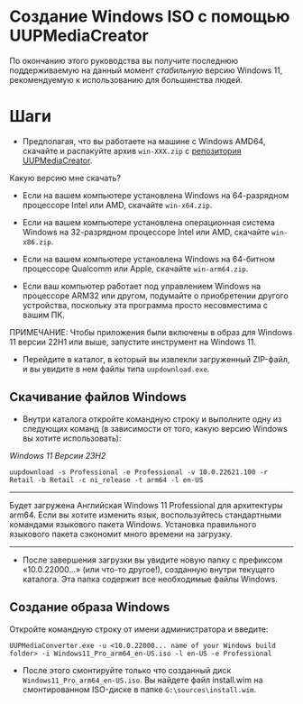 # Создание Windows ISO с помощью UUPMediaCreator

По окончанию этого руководства вы получите последнюю поддерживаемую на данный момент _стабильную_ версию Windows 11, рекомендуемую к использованию для большинства людей.

# Шаги 

- Предполагая, что вы работаете на машине с Windows AMD64, скачайте и распакуйте архив ``win-XXX.zip`` с [репозитория UUPMediaCreator](https://github.com/gus33000/UUPMediaCreator/releases/latest).

Какую версию мне скачать?

- Если на вашем компьютере установлена Windows на 64-разрядном процессоре Intel или AMD, скачайте ``win-x64.zip``.

- Если на вашем компьютере установлена операционная система Windows на 32-разрядном процессоре Intel или AMD, скачайте ``win-x86.zip``.

- Если на вашем компьютере установлена Windows на 64-битном процессоре Qualcomm или Apple, скачайте ``win-arm64.zip``.

- Если ваш компьютер работает под управлением Windows на процессоре ARM32 или другом, подумайте о приобретении другого устройства, поскольку эта программа просто несовместима с вашим ПК.

ПРИМЕЧАНИЕ: Чтобы приложения были включены в образ для Windows 11 версии 22H1 или выше, запустите инструмент на Windows 11.

- Перейдите в каталог, в который вы извлекли загруженный ZIP-файл, и вы увидите в нем файлы типа ``uupdownload.exe``.

## Скачивание файлов Windows

- Внутри каталога откройте командную строку и выполните одну из следующих команд (в зависимости от того, какую версию Windows вы хотите использовать):

_Windows 11 Версии 23H2_
```batch
uupdownload -s Professional -e Professional -v 10.0.22621.100 -r Retail -b Retail -c ni_release -t arm64 -l en-US
```

---

Будет загружена Английская Windows 11 Professional для архитектуры arm64. Если вы хотите изменить язык,
воспользуйтесь стандартными командами языкового пакета Windows. Установка правильного языкового пакета сэкономит много времени на загрузку.

---

- После завершения загрузки вы увидите новую папку с префиксом «10.0.22000...» (или что-то другое!), созданную внутри текущего каталога. Эта папка
  содержит все необходимые файлы Windows.

## Создание образа Windows

Откройте командную строку от имени администратора и введите:

```batch
UUPMediaConverter.exe -u <10.0.22000... name of your Windows build folder> -i Windows11_Pro_arm64_en-US.iso -l en-US -e Professional
```

- После этого смонтируйте только что созданный диск `Windows11_Pro_arm64_en-US.iso`. Вы найдете файл install.wim на смонтированном ISO-диске в папке `G:\sources\install.wim`.